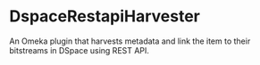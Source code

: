 DspaceRestapiHarvester
======================

An Omeka plugin that harvests metadata and link the item to their bitstreams in DSpace using REST API.
